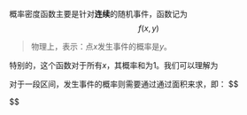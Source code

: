 概率密度函数主要是针对**连续**的随机事件，函数记为
$$
f(x,y)
$$
> 物理上，表示：点$x$发生事件的概率是$y$。
> 

特别的，这个函数对于所有$x$，其概率和为1。我们可以理解为

对于一段区间，发生事件的概率则需要通过通过面积来求，即：
$$

$$